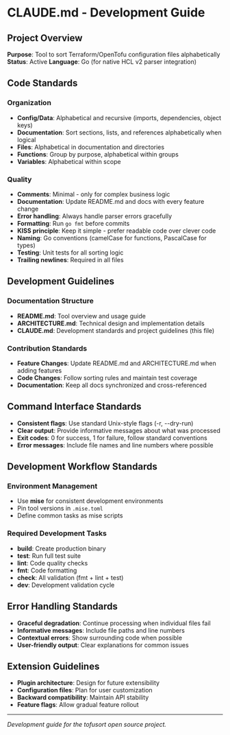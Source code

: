 # CLAUDE.md - Development Guide

## Project Overview
**Purpose**: Tool to sort Terraform/OpenTofu configuration files alphabetically
**Status**: Active
**Language**: Go (for native HCL v2 parser integration)

## Code Standards

### Organization
- **Config/Data**: Alphabetical and recursive (imports, dependencies, object keys)
- **Documentation**: Sort sections, lists, and references alphabetically when logical
- **Files**: Alphabetical in documentation and directories
- **Functions**: Group by purpose, alphabetical within groups
- **Variables**: Alphabetical within scope

### Quality
- **Comments**: Minimal - only for complex business logic
- **Documentation**: Update README.md and docs with every feature change
- **Error handling**: Always handle parser errors gracefully
- **Formatting**: Run `go fmt` before commits
- **KISS principle**: Keep it simple - prefer readable code over clever code
- **Naming**: Go conventions (camelCase for functions, PascalCase for types)
- **Testing**: Unit tests for all sorting logic
- **Trailing newlines**: Required in all files

## Development Guidelines

### Documentation Structure
- **README.md**: Tool overview and usage guide
- **ARCHITECTURE.md**: Technical design and implementation details
- **CLAUDE.md**: Development standards and project guidelines (this file)

### Contribution Standards
- **Feature Changes**: Update README.md and ARCHITECTURE.md when adding features
- **Code Changes**: Follow sorting rules and maintain test coverage
- **Documentation**: Keep all docs synchronized and cross-referenced

## Command Interface Standards
- **Consistent flags**: Use standard Unix-style flags (-r, --dry-run)
- **Clear output**: Provide informative messages about what was processed
- **Exit codes**: 0 for success, 1 for failure, follow standard conventions
- **Error messages**: Include file names and line numbers where possible

## Development Workflow Standards

### Environment Management
- Use **mise** for consistent development environments
- Pin tool versions in `.mise.toml`
- Define common tasks as mise scripts

### Required Development Tasks
- **build**: Create production binary
- **test**: Run full test suite
- **lint**: Code quality checks
- **fmt**: Code formatting
- **check**: All validation (fmt + lint + test)
- **dev**: Development validation cycle

## Error Handling Standards
- **Graceful degradation**: Continue processing when individual files fail
- **Informative messages**: Include file paths and line numbers
- **Contextual errors**: Show surrounding code when possible
- **User-friendly output**: Clear explanations for common issues

## Extension Guidelines
- **Plugin architecture**: Design for future extensibility
- **Configuration files**: Plan for user customization
- **Backward compatibility**: Maintain API stability
- **Feature flags**: Allow gradual feature rollout

---
*Development guide for the tofusort open source project.*
